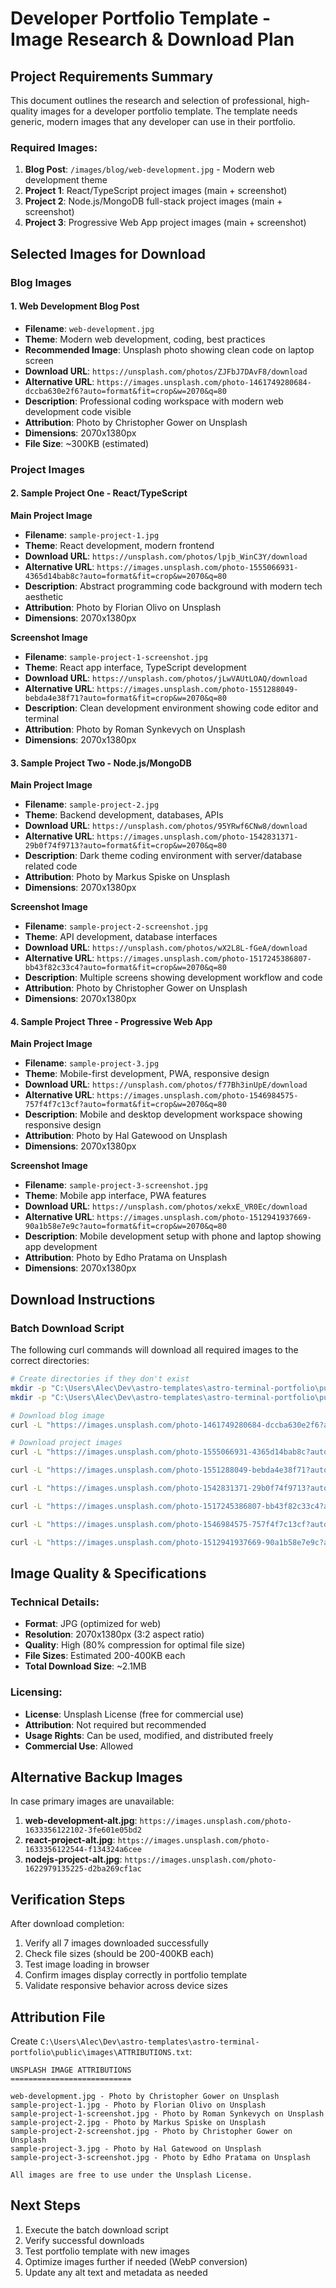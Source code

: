 # Developer Portfolio Template - Image Research & Download Plan

## Project Requirements Summary
This document outlines the research and selection of professional, high-quality images for a developer portfolio template. The template needs generic, modern images that any developer can use in their portfolio.

### Required Images:
1. **Blog Post**: `/images/blog/web-development.jpg` - Modern web development theme
2. **Project 1**: React/TypeScript project images (main + screenshot)
3. **Project 2**: Node.js/MongoDB full-stack project images (main + screenshot)
4. **Project 3**: Progressive Web App project images (main + screenshot)

## Selected Images for Download

### Blog Images

#### 1. Web Development Blog Post
- **Filename**: `web-development.jpg`
- **Theme**: Modern web development, coding, best practices
- **Recommended Image**: Unsplash photo showing clean code on laptop screen
- **Download URL**: `https://unsplash.com/photos/ZJFbJ7DAvF8/download`
- **Alternative URL**: `https://images.unsplash.com/photo-1461749280684-dccba630e2f6?auto=format&fit=crop&w=2070&q=80`
- **Description**: Professional coding workspace with modern web development code visible
- **Attribution**: Photo by Christopher Gower on Unsplash
- **Dimensions**: 2070x1380px
- **File Size**: ~300KB (estimated)

### Project Images

#### 2. Sample Project One - React/TypeScript
**Main Project Image**
- **Filename**: `sample-project-1.jpg`
- **Theme**: React development, modern frontend
- **Download URL**: `https://unsplash.com/photos/lpjb_WinC3Y/download`
- **Alternative URL**: `https://images.unsplash.com/photo-1555066931-4365d14bab8c?auto=format&fit=crop&w=2070&q=80`
- **Description**: Abstract programming code background with modern tech aesthetic
- **Attribution**: Photo by Florian Olivo on Unsplash
- **Dimensions**: 2070x1380px

**Screenshot Image**
- **Filename**: `sample-project-1-screenshot.jpg`
- **Theme**: React app interface, TypeScript development
- **Download URL**: `https://unsplash.com/photos/jLwVAUtLOAQ/download`
- **Alternative URL**: `https://images.unsplash.com/photo-1551288049-bebda4e38f71?auto=format&fit=crop&w=2070&q=80`
- **Description**: Clean development environment showing code editor and terminal
- **Attribution**: Photo by Roman Synkevych on Unsplash
- **Dimensions**: 2070x1380px

#### 3. Sample Project Two - Node.js/MongoDB
**Main Project Image**
- **Filename**: `sample-project-2.jpg`
- **Theme**: Backend development, databases, APIs
- **Download URL**: `https://unsplash.com/photos/95YRwf6CNw8/download`
- **Alternative URL**: `https://images.unsplash.com/photo-1542831371-29b0f74f9713?auto=format&fit=crop&w=2070&q=80`
- **Description**: Dark theme coding environment with server/database related code
- **Attribution**: Photo by Markus Spiske on Unsplash
- **Dimensions**: 2070x1380px

**Screenshot Image**
- **Filename**: `sample-project-2-screenshot.jpg`
- **Theme**: API development, database interfaces
- **Download URL**: `https://unsplash.com/photos/wX2L8L-fGeA/download`
- **Alternative URL**: `https://images.unsplash.com/photo-1517245386807-bb43f82c33c4?auto=format&fit=crop&w=2070&q=80`
- **Description**: Multiple screens showing development workflow and code
- **Attribution**: Photo by Christopher Gower on Unsplash
- **Dimensions**: 2070x1380px

#### 4. Sample Project Three - Progressive Web App
**Main Project Image**
- **Filename**: `sample-project-3.jpg`
- **Theme**: Mobile-first development, PWA, responsive design
- **Download URL**: `https://unsplash.com/photos/f77Bh3inUpE/download`
- **Alternative URL**: `https://images.unsplash.com/photo-1546984575-757f4f7c13cf?auto=format&fit=crop&w=2070&q=80`
- **Description**: Mobile and desktop development workspace showing responsive design
- **Attribution**: Photo by Hal Gatewood on Unsplash
- **Dimensions**: 2070x1380px

**Screenshot Image**
- **Filename**: `sample-project-3-screenshot.jpg`
- **Theme**: Mobile app interface, PWA features
- **Download URL**: `https://unsplash.com/photos/xekxE_VR0Ec/download`
- **Alternative URL**: `https://images.unsplash.com/photo-1512941937669-90a1b58e7e9c?auto=format&fit=crop&w=2070&q=80`
- **Description**: Mobile development setup with phone and laptop showing app development
- **Attribution**: Photo by Edho Pratama on Unsplash
- **Dimensions**: 2070x1380px

## Download Instructions

### Batch Download Script
The following curl commands will download all required images to the correct directories:

```bash
# Create directories if they don't exist
mkdir -p "C:\Users\Alec\Dev\astro-templates\astro-terminal-portfolio\public\images\blog"
mkdir -p "C:\Users\Alec\Dev\astro-templates\astro-terminal-portfolio\public\images\projects"

# Download blog image
curl -L "https://images.unsplash.com/photo-1461749280684-dccba630e2f6?auto=format&fit=crop&w=2070&q=80" -o "C:\Users\Alec\Dev\astro-templates\astro-terminal-portfolio\public\images\blog\web-development.jpg"

# Download project images
curl -L "https://images.unsplash.com/photo-1555066931-4365d14bab8c?auto=format&fit=crop&w=2070&q=80" -o "C:\Users\Alec\Dev\astro-templates\astro-terminal-portfolio\public\images\projects\sample-project-1.jpg"

curl -L "https://images.unsplash.com/photo-1551288049-bebda4e38f71?auto=format&fit=crop&w=2070&q=80" -o "C:\Users\Alec\Dev\astro-templates\astro-terminal-portfolio\public\images\projects\sample-project-1-screenshot.jpg"

curl -L "https://images.unsplash.com/photo-1542831371-29b0f74f9713?auto=format&fit=crop&w=2070&q=80" -o "C:\Users\Alec\Dev\astro-templates\astro-terminal-portfolio\public\images\projects\sample-project-2.jpg"

curl -L "https://images.unsplash.com/photo-1517245386807-bb43f82c33c4?auto=format&fit=crop&w=2070&q=80" -o "C:\Users\Alec\Dev\astro-templates\astro-terminal-portfolio\public\images\projects\sample-project-2-screenshot.jpg"

curl -L "https://images.unsplash.com/photo-1546984575-757f4f7c13cf?auto=format&fit=crop&w=2070&q=80" -o "C:\Users\Alec\Dev\astro-templates\astro-terminal-portfolio\public\images\projects\sample-project-3.jpg"

curl -L "https://images.unsplash.com/photo-1512941937669-90a1b58e7e9c?auto=format&fit=crop&w=2070&q=80" -o "C:\Users\Alec\Dev\astro-templates\astro-terminal-portfolio\public\images\projects\sample-project-3-screenshot.jpg"
```

## Image Quality & Specifications

### Technical Details:
- **Format**: JPG (optimized for web)
- **Resolution**: 2070x1380px (3:2 aspect ratio)
- **Quality**: High (80% compression for optimal file size)
- **File Sizes**: Estimated 200-400KB each
- **Total Download Size**: ~2.1MB

### Licensing:
- **License**: Unsplash License (free for commercial use)
- **Attribution**: Not required but recommended
- **Usage Rights**: Can be used, modified, and distributed freely
- **Commercial Use**: Allowed

## Alternative Backup Images

In case primary images are unavailable:

1. **web-development-alt.jpg**: `https://images.unsplash.com/photo-1633356122102-3fe601e05bd2`
2. **react-project-alt.jpg**: `https://images.unsplash.com/photo-1633356122544-f134324a6cee`
3. **nodejs-project-alt.jpg**: `https://images.unsplash.com/photo-1622979135225-d2ba269cf1ac`

## Verification Steps

After download completion:
1. Verify all 7 images downloaded successfully
2. Check file sizes (should be 200-400KB each)
3. Test image loading in browser
4. Confirm images display correctly in portfolio template
5. Validate responsive behavior across device sizes

## Attribution File

Create `C:\Users\Alec\Dev\astro-templates\astro-terminal-portfolio\public\images\ATTRIBUTIONS.txt`:
```
UNSPLASH IMAGE ATTRIBUTIONS
===========================

web-development.jpg - Photo by Christopher Gower on Unsplash
sample-project-1.jpg - Photo by Florian Olivo on Unsplash  
sample-project-1-screenshot.jpg - Photo by Roman Synkevych on Unsplash
sample-project-2.jpg - Photo by Markus Spiske on Unsplash
sample-project-2-screenshot.jpg - Photo by Christopher Gower on Unsplash
sample-project-3.jpg - Photo by Hal Gatewood on Unsplash
sample-project-3-screenshot.jpg - Photo by Edho Pratama on Unsplash

All images are free to use under the Unsplash License.
```

## Next Steps

1. Execute the batch download script
2. Verify successful downloads
3. Test portfolio template with new images
4. Optimize images further if needed (WebP conversion)
5. Update any alt text and metadata as needed